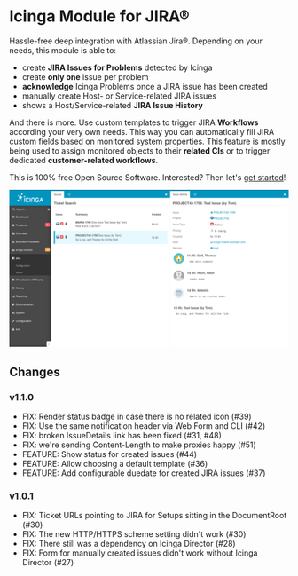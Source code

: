 Icinga Module for JIRA®
=======================

Hassle-free deep integration with Atlassian Jira®. Depending on your needs, this
module is able to:

* create **JIRA Issues for Problems** detected by Icinga
* create **only one** issue per problem
* **acknowledge** Icinga Problems once a JIRA issue has been created
* manually create Host- or Service-related JIRA issues
* shows a Host/Service-related **JIRA Issue History**

And there is more. Use custom templates to trigger JIRA **Workflows** according
your very own needs. This way you can automatically fill JIRA custom fields
based on monitored system properties. This feature is mostly being used to
assign monitored objects to their **related CIs** or to trigger dedicated
**customer-related workflows**.

This is 100% free Open Source Software. Interested? Then let's [get started](doc/01-Introduction.md)!

![JIRA integration](doc/screenshot/issue_list_and_details-new.png)

Changes
-------

### v1.1.0

* FIX: Render status badge in case there is no related icon (#39)
* FIX: Use the same notification header via Web Form and CLI (#42)
* FIX: broken IssueDetails link has been fixed (#31, #48)
* FIX: we're sending Content-Length to make proxies happy (#51)
* FEATURE: Show status for created issues (#44)
* FEATURE: Allow choosing a default template (#36)
* FEATURE: Add configurable duedate for created JIRA issues (#37)

### v1.0.1

* FIX: Ticket URLs pointing to JIRA for Setups sitting in the DocumentRoot (#30)
* FIX: The new HTTP/HTTPS scheme setting didn't work (#30)
* FIX: There still was a dependency on Icinga Director (#28)
* FIX: Form for manually created issues didn't work without Icinga Director (#27)
